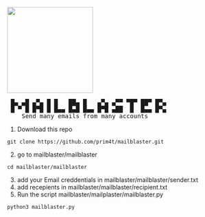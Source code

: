 
<img src="mailblaster_thumbnail.jpg" width="200" />
<pre>
 █▄ ▄█ ▄▀▄ █ █   ██▄ █   ▄▀▄ ▄▀▀ ▀█▀ ██▀ █▀▄ 
 █ ▀ █ █▀█ █ █▄▄ █▄█ █▄▄ █▀█ ▄██  █  █▄▄ █▀▄ 
    Send many emails from many accounts      
</pre>

1. Download this repo
```
git clone https://github.com/prim4t/mailblaster.git
```
2. go to mailblaster/mailblaster
```
cd mailblaster/mailblaster
```
3. add your Email creddentials in mailblaster/mailblaster/sender.txt
4. add recepients in mailblaster/mailblaster/recipient.txt
5. Run the script mailblaster/mailplaster/mailblaster.py
```
python3 mailblaster.py
```
